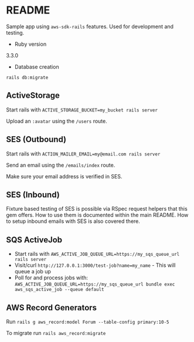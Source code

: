 # README

Sample app using `aws-sdk-rails` features. Used for development and testing.

* Ruby version

3.3.0

* Database creation

`rails db:migrate`

## ActiveStorage

Start rails with `ACTIVE_STORAGE_BUCKET=my_bucket rails server`

Upload an `:avatar` using the `/users` route.

## SES (Outbound)

Start rails with `ACTION_MAILER_EMAIL=my@email.com rails server`

Send an email using the `/emails/index` route.

Make sure your email address is verified in SES.

## SES (Inbound)

Fixture based testing of SES is possible via RSpec request helpers that this gem offers. How to use them is documented within the main README. How to setup inbound emails with SES is also covered there.

## SQS ActiveJob

* Start rails with `AWS_ACTIVE_JOB_QUEUE_URL=https://my_sqs_queue_url rails server`
* Visit/curl `http://127.0.0.1:3000/test-job?name=my_name` - This will queue a job up
* Poll for and process jobs with: `AWS_ACTIVE_JOB_QUEUE_URL=https://my_sqs_queue_url bundle exec aws_sqs_active_job --queue default`

## AWS Record Generators

Run `rails g aws_record:model Forum --table-config primary:10-5`

To migrate run `rails aws_record:migrate`
